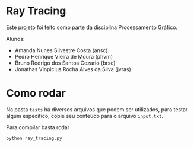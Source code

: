 # Ray Tracing

Este projeto foi feito como parte da disciplina Processamento Gráfico.

Alunos:
 - Amanda Nunes Silvestre Costa (ansc)
 - Pedro Henrique Vieira de Moura (phvm)
 - Bruno Rodrigo dos Santos Cezario (brsc)
 - Jonathas Vinpicius Rocha Alves da Silva (jvras)
 
# Como rodar

Na pasta `tests` há diversos arquivos que podem ser utilizados, para testar algum específico, copie seu conteúdo para o arquivo `input.txt`.

Para compilar basta rodar 

`python ray_tracing.py`

